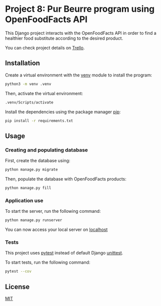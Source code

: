 # Project 8: Pur Beurre program using OpenFoodFacts API

This Django project interacts with the OpenFoodFacts API in order to find a healthier food substitute according to the desired product.

You can check project details on [Trello](https://trello.com/b/JOw9Eyf6/project-8).

## Installation

Create a virtual environment with the [venv](https://docs.python.org/3/tutorial/venv.html) module to install the program:

```bash
python3 -m venv .venv
```

Then, activate the virtual environment:

```bash
.venv/Scripts/activate
```

Install the dependencies using the package manager [pip](https://pip.pypa.io/en/stable/):

```bash
pip install -r requirements.txt
```

## Usage

### Creating and populating database

First, create the database using:

```bash
python manage.py migrate
```

Then, populate the database with OpenFoodFacts products:

```bash
python manage.py fill
```

### Application use

To start the server, run the following command:

```bash
python manage.py runserver
```

You can now access your local server on [localhost](http://localhost:8000/)

### Tests

This project uses [pytest](https://docs.pytest.org/en/6.2.x/) instead of default Django [unittest](https://docs.djangoproject.com/fr/4.0/topics/testing/overview/).

To start tests, run the following command:

```bash
pytest --cov
```

## License

[MIT](https://www.wikipedia.org/wiki/MIT_License)